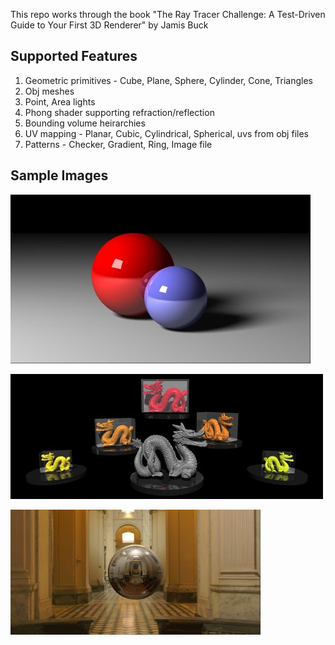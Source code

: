 This repo works through the book "The Ray Tracer Challenge: A Test-Driven Guide to Your First 3D Renderer" by Jamis Buck

## Supported Features
1. Geometric primitives - Cube, Plane, Sphere, Cylinder, Cone, Triangles
2. Obj meshes
3. Point, Area lights
4. Phong shader supporting refraction/reflection
5. Bounding volume heirarchies
6. UV mapping - Planar, Cubic, Cylindrical, Spherical, uvs from obj files
7. Patterns - Checker, Gradient, Ring, Image file


## Sample Images

![JPG](./render1.jpg)

![JPG](./render2.jpg)

![JPG](./render3.jpg)

